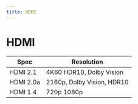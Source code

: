 ```yaml
---
title: HDMI
---
```


# HDMI

| Spec      | Resolution                 |
| --------- | -------------------------- |
| HDMI 2.1  | 4K60 HDR10, Dolby Vision   |
| HDMI 2.0a | 2160p, Dolby Vision, HDR10 |
| HDMI 1.4  | 720p 1080p                 |
